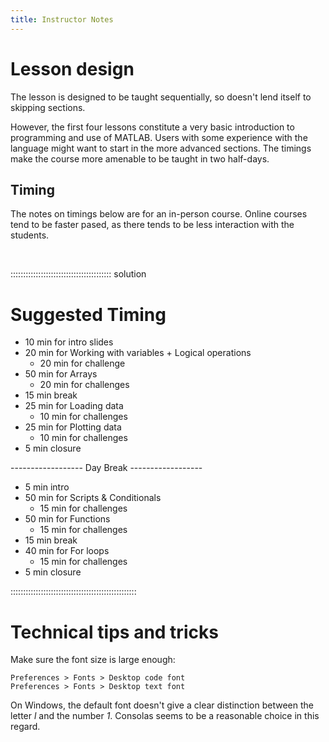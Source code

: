 ```yaml
---
title: Instructor Notes
---
```


# Lesson design

The lesson is designed to be taught sequentially,
so doesn't lend itself to skipping sections.

However, the first four lessons constitute a very basic introduction to programming and use of MATLAB.
Users with some experience with the language might want to start in the more advanced sections.
The timings make the course more amenable to be taught in two half-days.

## Timing

The notes on timings below are for an in-person course.
Online courses tend to be faster pased, as there tends to be less interaction with the students.

<br>

:::::::::::::::::::::::::::::::::::::::: solution
# Suggested Timing

- 10 min for intro slides
- 20 min for Working with variables + Logical operations
  + 20 min for challenge
- 50 min for Arrays
  + 20 min for challenges
- 15 min break
- 25 min for Loading data
  + 10 min for challenges
- 25 min for Plotting data
  + 10 min for challenges
- 5 min closure

------------------  Day Break  ------------------

- 5 min intro
- 50 min for Scripts & Conditionals
  + 15 min for challenges
- 50 min for Functions
  + 15 min for challenges
- 15 min break
- 40 min for For loops
  + 15 min for challenges
- 5 min closure

::::::::::::::::::::::::::::::::::::::::::::::::::


# Technical tips and tricks

Make sure the font size is large enough:

```
Preferences > Fonts > Desktop code font
Preferences > Fonts > Desktop text font
```

On Windows, the default font doesn't give a clear distinction between the letter *l* and the number *1*.
Consolas seems to be a reasonable choice in this regard.


